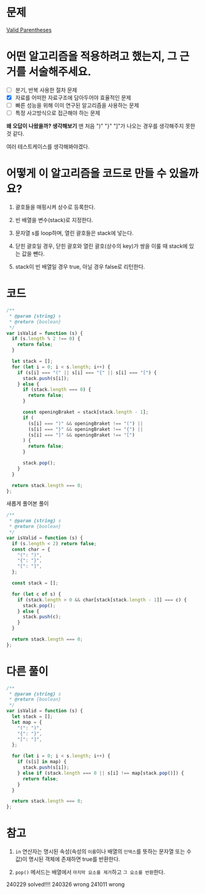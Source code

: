 # 문제

[Valid Parentheses](https://leetcode.com/problems/valid-parentheses/)

# 어떤 알고리즘을 적용하려고 했는지, 그 근거를 서술해주세요.

- [ ] 분기, 반복 사용한 절차 문제
- [x] 자료를 어떠한 자료구조에 담아두어야 효율적인 문제
- [ ] 빠른 성능을 위해 이미 연구된 알고리즘을 사용하는 문제
- [ ] 특정 사고방식으로 접근해야 하는 문제

**왜 오답이 나왔을까? 생각해보기**
맨 처음 ")" "}" "]"가 나오는 경우를 생각해주지 못한 것 같다.

여러 테스트케이스를 생각해봐야겠다.

# 어떻게 이 알고리즘을 코드로 만들 수 있을까요?

1. 괄호들을 매핑시켜 상수로 등록한다.

2. 빈 배열을 변수(stack)로 지정한다.

3. 문자열 s를 loop하며, 열린 괄호들은 stack에 넣는다.

4. 닫힌 괄호일 경우, 닫힌 괄호와 열린 괄호(상수의 key)가 쌍을 이룰 때 stack에 있는 값을 뺀다.

5. stack이 빈 배열일 경우 true, 아닐 경우 false로 리턴한다.

# 코드

```js
/**
 * @param {string} s
 * @return {boolean}
 */
var isValid = function (s) {
  if (s.length % 2 !== 0) {
    return false;
  }

  let stack = [];
  for (let i = 0; i < s.length; i++) {
    if (s[i] === "(" || s[i] === "{" || s[i] === "[") {
      stack.push(s[i]);
    } else {
      if (stack.length === 0) {
        return false;
      }

      const openingBraket = stack[stack.length - 1];
      if (
        (s[i] === ")" && openingBraket !== "(") ||
        (s[i] === "}" && openingBraket !== "{") ||
        (s[i] === "]" && openingBraket !== "[")
      ) {
        return false;
      }

      stack.pop();
    }
  }

  return stack.length === 0;
};
```

새롭게 풀어본 풀이

```js
/**
 * @param {string} s
 * @return {boolean}
 */
var isValid = function (s) {
  if (s.length < 2) return false;
  const char = {
    "(": ")",
    "{": "}",
    "[": "]",
  };

  const stack = [];

  for (let c of s) {
    if (stack.length > 0 && char[stack[stack.length - 1]] === c) {
      stack.pop();
    } else {
      stack.push(c);
    }
  }

  return stack.length === 0;
};
```

# 다른 풀이

```js
/**
 * @param {string} s
 * @return {boolean}
 */
var isValid = function (s) {
  let stack = [];
  let map = {
    "(": ")",
    "{": "}",
    "[": "]",
  };

  for (let i = 0; i < s.length; i++) {
    if (s[i] in map) {
      stack.push(s[i]);
    } else if (stack.length === 0 || s[i] !== map[stack.pop()]) {
      return false;
    }
  }

  return stack.length === 0;
};
```

# 참고

1. `in` 연산자는 명시된 속성(속성의 `이름`이나 배열의 `인덱스`를 뜻하는 문자열 또는 수 값)이 명시된 객체에 존재하면 true를 반환한다.

2. `pop()` 메서드는 배열에서 `마지막 요소를 제거`하고 `그 요소를 반환`한다.

240229 solved!!!!
240326 wrong
241011 wrong
